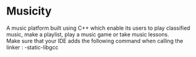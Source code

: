 # Musicity
A music platform built using C++ which enable its users to play classified music, make a playlist, play a music game or take music lessons.
<br>
Make sure that your IDE adds the following command when calling the linker : -static-libgcc
